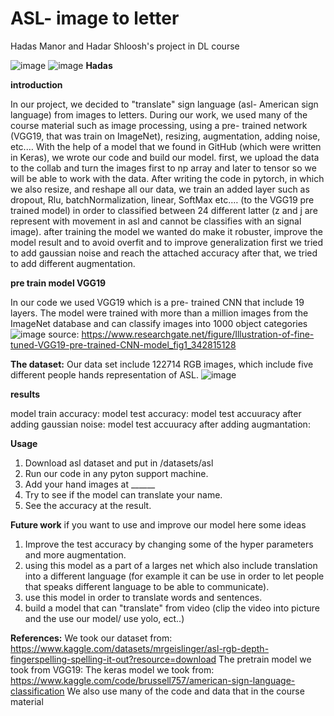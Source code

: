 # ASL- image to letter
Hadas Manor and Hadar Shloosh's project in DL course

![image](https://github.com/hadarshloosh/DL-project/assets/129359070/2e1143c7-155d-48c5-a128-043f96c00641) ![image](https://github.com/hadarshloosh/DL-project/assets/129359070/18798ee0-b5a5-455c-a1d9-358defed4d01) **Hadas**
  
**introduction**

In our project, we decided to "translate" sign language (asl- American sign language) from images to letters.
During our work, we used many of the course material such as image processing, using a pre- trained network (VGG19, that was train on ImageNet), resizing, augmentation, adding noise, etc.…
With the help of a model that we found in GitHub (which were written in Keras), we wrote our code and build our model.
first, we upload the data to the collab and turn the images first to np array and later to tensor so we will be able to work with the data.
After writing the code in pytorch, in which we also resize, and reshape all our data, we train an added layer such as dropout, Rlu, batchNormalization, linear, SoftMax etc.… (to the VGG19 pre trained model) in order to classified between 24 different latter (z and j are represent with movement in asl and cannot be classifies with an signal image).
after training the model we wanted do make it robuster, improve the model result and to avoid overfit and to improve generalization
first we tried to add gaussian noise and reach the attached accuracy 
after that, we tried to add different augmentation.

**pre train model VGG19**

In our code we used VGG19 which is a pre- trained CNN that include 19 layers. The model were trained with more than a million images from the ImageNet database and can classify images into 1000 object categories
![image](https://github.com/hadarshloosh/DL-project/assets/129359070/bbb9dc64-8e9f-43cd-9439-5cbf737ff61c)
source: https://www.researchgate.net/figure/Illustration-of-fine-tuned-VGG19-pre-trained-CNN-model_fig1_342815128

**The dataset:**
Our data set include 122714 RGB images, which include five different people hands representation of ASL.
![image](https://github.com/hadarshloosh/DL-project/assets/129359070/7855e318-58b9-4fcb-8fee-29e8add0c723)



**results**

model train accuracy:
model test accuracy:
model test accuuracy after adding gaussian noise:
model test accuuracy after adding augmantation:



**Usage**
1.	Download asl dataset and put in /datasets/asl
2.	Run our code in any pyton support machine.
3.	Add your hand images at ______
4.	Try to see if the model can translate your name.
5.	See the accuracy at the result.

**Future work**
if you want to use and improve our model here some ideas

1. Improve the test accuracy by changing some of the hyper parameters and more augmentation.
2. using this model as a part of a larges net which also include translation into a different language (for example it can be use in order to let people that speaks different language to be able to communicate).
3. use this model in order to translate words and sentences.
4. build a model that can "translate" from video (clip the video into picture and the use our model/ use yolo, ect..)


**References:**
We took our dataset from: https://www.kaggle.com/datasets/mrgeislinger/asl-rgb-depth-fingerspelling-spelling-it-out?resource=download
The pretrain model we took from VGG19:
The keras model we took from: https://www.kaggle.com/code/brussell757/american-sign-language-classification
We also use many of the code and data that in the course material 



